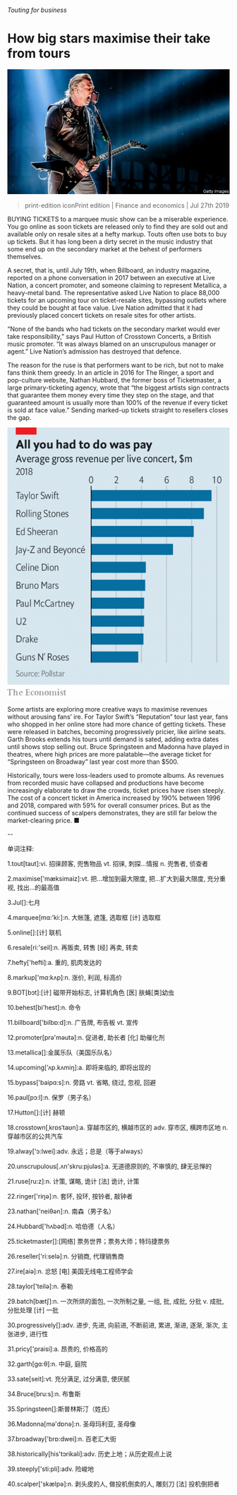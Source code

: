 ###### Touting for business

# How big stars maximise their take from tours 

![image](images/20190727_FNP001_0.jpg) 

> print-edition iconPrint edition | Finance and economics | Jul 27th 2019 

BUYING TICKETS to a marquee music show can be a miserable experience. You go online as soon tickets are released only to find they are sold out and available only on resale sites at a hefty markup. Touts often use bots to buy up tickets. But it has long been a dirty secret in the music industry that some end up on the secondary market at the behest of performers themselves. 

A secret, that is, until July 19th, when Billboard, an industry magazine, reported on a phone conversation in 2017 between an executive at Live Nation, a concert promoter, and someone claiming to represent Metallica, a heavy-metal band. The representative asked Live Nation to place 88,000 tickets for an upcoming tour on ticket-resale sites, bypassing outlets where they could be bought at face value. Live Nation admitted that it had previously placed concert tickets on resale sites for other artists. 

“None of the bands who had tickets on the secondary market would ever take responsibility,” says Paul Hutton of Crosstown Concerts, a British music promoter. “It was always blamed on an unscrupulous manager or agent.” Live Nation’s admission has destroyed that defence. 

The reason for the ruse is that performers want to be rich, but not to make fans think them greedy. In an article in 2016 for The Ringer, a sport and pop-culture website, Nathan Hubbard, the former boss of Ticketmaster, a large primary-ticketing agency, wrote that “the biggest artists sign contracts that guarantee them money every time they step on the stage, and that guaranteed amount is usually more than 100% of the revenue if every ticket is sold at face value.” Sending marked-up tickets straight to resellers closes the gap. 

![image](images/20190727_FNC467.png) 

Some artists are exploring more creative ways to maximise revenues without arousing fans’ ire. For Taylor Swift’s “Reputation” tour last year, fans who shopped in her online store had more chance of getting tickets. These were released in batches, becoming progressively pricier, like airline seats. Garth Brooks extends his tours until demand is sated, adding extra dates until shows stop selling out. Bruce Springsteen and Madonna have played in theatres, where high prices are more palatable—the average ticket for “Springsteen on Broadway” last year cost more than $500. 

Historically, tours were loss-leaders used to promote albums. As revenues from recorded music have collapsed and productions have become increasingly elaborate to draw the crowds, ticket prices have risen steeply. The cost of a concert ticket in America increased by 190% between 1996 and 2018, compared with 59% for overall consumer prices. But as the continued success of scalpers demonstrates, they are still far below the market-clearing price. ■ 

-- 

 单词注释:

1.tout[taut]:vi. 招徕顾客, 兜售物品 vt. 招徕, 刺探...情报 n. 兜售者, 侦查者 

2.maximise['mæksimaiz]:vt. 把...增加到最大限度, 把...扩大到最大限度, 充分重视, 找出...的最高值 

3.Jul[]:七月 

4.marquee[mɑ:'ki:]:n. 大帐篷, 遮篷, 选取框 [计] 选取框 

5.online[]:[计] 联机 

6.resale[ri:'seil]:n. 再贩卖, 转售 [经] 再卖, 转卖 

7.hefty['hefti]:a. 重的, 肌肉发达的 

8.markup['mɑ:kʌp]:n. 涨价, 利润, 标高价 

9.BOT[bɔt]:[计] 磁带开始标志, 计算机角色 [医] 肤蝇[类]幼虫 

10.behest[bi'hest]:n. 命令 

11.billboard['bilbɒ:d]:n. 广告牌, 布告板 vt. 宣传 

12.promoter[prә'mәutә]:n. 促进者, 助长者 [化] 助催化剂 

13.metallica[]:金属乐队（美国乐队名） 

14.upcoming['ʌp.kʌmiŋ]:a. 即将来临的, 即将出现的 

15.bypass['baipɑ:s]:n. 旁路 vt. 省略, 绕过, 忽视, 回避 

16.paul[pɔ:l]:n. 保罗（男子名） 

17.Hutton[]:[计] 赫顿 

18.crosstown[ˌkrɒsˈtaʊn]:a. 穿越市区的, 横越市区的 adv. 穿市区, 横跨市区地 n. 穿越市区的公共汽车 

19.alway['ɔ:lwei]:adv. 永远；总是（等于always） 

20.unscrupulous[.ʌn'skru:pjulәs]:a. 无道德原则的, 不审慎的, 肆无忌惮的 

21.ruse[ru:z]:n. 计策, 谋略, 诡计 [法] 诡计, 计策 

22.ringer['riŋә]:n. 套环, 投环, 按铃者, 敲钟者 

23.nathan['neiθәn]:n. 南森（男子名） 

24.Hubbard['hʌbәd]:n. 哈伯德（人名） 

25.ticketmaster[]:[网络] 票务世界；票务大师；特玛捷票务 

26.reseller['ri:selə]:n. 分销商, 代理销售商 

27.ire[aiә]:n. 忿怒 [电] 美国无线电工程师学会 

28.taylor['teilә]:n. 泰勒 

29.batch[bætʃ]:n. 一次所烘的面包, 一次所制之量, 一组, 批, 成批, 分批 v. 成批, 分批处理 [计] 一批 

30.progressively[]:adv. 进步, 先进, 向前进, 不断前进, 累进, 渐进, 逐渐, 渐次, 主张进步, 进行性 

31.pricy['praisi]:a. 昂贵的, 价格高的 

32.garth[gɑ:θ]:n. 中庭, 庭院 

33.sate[seit]:vt. 充分满足, 过分满意, 使厌腻 

34.Bruce[bru:s]:n. 布鲁斯 

35.Springsteen[]:斯普林斯汀（姓氏） 

36.Madonna[mә'dɒnә]:n. 圣母玛利亚, 圣母像 

37.broadway['brɒ:dwei]:n. 百老汇大街 

38.historically[his'tɔrikәli]:adv. 历史上地；从历史观点上说 

39.steeply['sti:pli]:adv. 险峻地 

40.scalper['skælpә]:n. 剥头皮的人, 做投机倒卖的人, 雕刻刀 [法] 投机倒把者 

